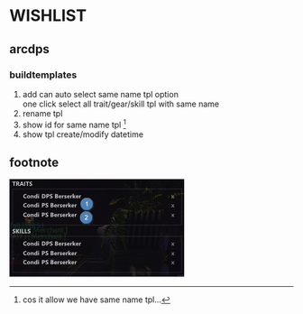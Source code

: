 # WISHLIST

## arcdps

### buildtemplates

1. add can auto select same name tpl option<br>one click select all trait/gear/skill tpl with same name
2. rename tpl
3. show id for same name tpl [^1]
4. show tpl create/modify datetime

## footnote

[^1]: cos it allow we have same name tpl...

![tpl](doc/2017-10-16-15-47-08-1.jpg)
